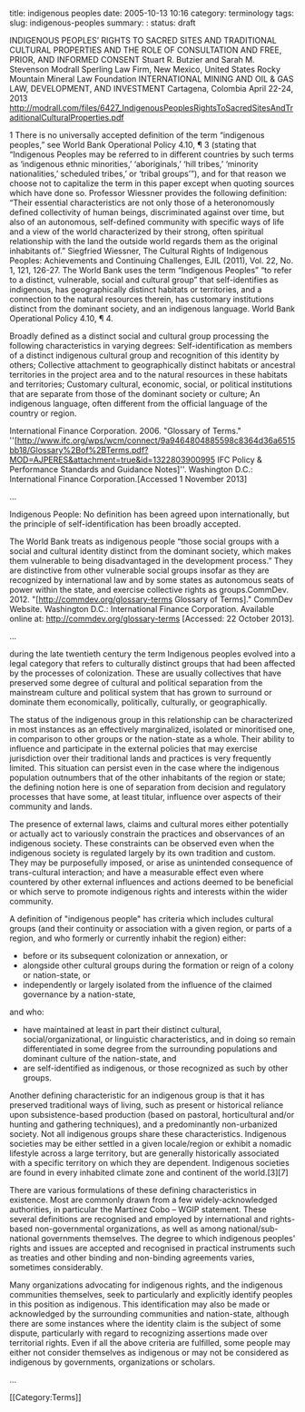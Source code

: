 title: indigenous peoples
date: 2005-10-13 10:16
category: terminology
tags:
slug: indigenous-peoples
summary: :
status: draft

<!--
summary:
-->

INDIGENOUS PEOPLES’ RIGHTS TO SACRED SITES AND
TRADITIONAL CULTURAL PROPERTIES AND THE ROLE OF
CONSULTATION AND FREE, PRIOR, AND INFORMED CONSENT
Stuart R. Butzier and Sarah M. Stevenson
Modrall Sperling Law Firm, New Mexico, United States
Rocky Mountain Mineral Law Foundation
INTERNATIONAL MINING AND OIL & GAS LAW, DEVELOPMENT, AND INVESTMENT
Cartagena, Colombia
April 22-24, 2013
http://modrall.com/files/6427_IndigenousPeoplesRightsToSacredSitesAndTraditionalCulturalProperties.pdf

1 There is no universally accepted definition of the term “indigenous peoples,” see World Bank Operational Policy 4.10, ¶ 3 (stating that “Indigenous Peoples may be referred to in different countries by such terms as ‘indigenous ethnic minorities,’ ‘aboriginals,’ ‘hill tribes,’ ‘minority nationalities,’ scheduled tribes,’ or ‘tribal groups’”), and for
that reason we choose not to capitalize the term in this paper except when quoting sources which have done so.
Professor Wiessner provides the following definition: “Their essential characteristics are not only those of a heteronomously defined collectivity of human beings, discriminated against over time, but also of an autonomous, self-defined community with specific ways of life and a view of the world characterized by their strong, often spiritual relationship with the land the outside world regards them as the original inhabitants of.” Siegfried
Wiessner, The Cultural Rights of Indigenous Peoples: Achievements and Continuing Challenges, EJIL (2011), Vol. 22, No. 1, 121, 126-27. The World Bank uses the term “Indigenous Peoples” “to refer to a distinct, vulnerable, social and cultural group” that self-identifies as indigenous, has geographically distinct habitats or territories, and a
connection to the natural resources therein, has customary institutions distinct from the dominant society, and an indigenous language. World Bank Operational Policy 4.10, ¶ 4. 



<!--

Indigenous Peoples [aboriginal; autochthonous; native; tribal]:  Indigenous peoples should be regarded as those with a social or cultural identity distinct from the dominant or mainstream society, which makes them vulnerable to being disadvantaged in the processes of development.

-->

Broadly defined as a distinct social and cultural group processing the following characteristics in varying degrees: Self-identification as members of a distinct indigenous cultural group and recognition of this identity by others; Collective attachment to geographically distinct habitats or ancestral territories in the project area and to the natural resources in these habitats and territories; Customary cultural, economic, social, or political institutions that are separate from those of the dominant society or culture; An indigenous language, often different from the official language of the country or region.


<ref>International Finance Corporation. 2006. "Glossary of Terms." ''[http://www.ifc.org/wps/wcm/connect/9a9464804885598c8364d36a6515bb18/Glossary%2Bof%2BTerms.pdf?MOD=AJPERES&attachment=true&id=1322803900995 IFC Policy & Performance Standards and Guidance Notes]''. Washington D.C.: International Finance Corporation.[Accessed 1 November 2013]</ref>

...

Indigenous People: No definition has been agreed upon internationally, but the principle of self-identification has been broadly accepted. 

The World Bank treats as indigenous people “those social groups with a social and cultural identity distinct from the dominant society, which makes them vulnerable to being disadvantaged in the development process.” They are distinctive from other vulnerable social groups insofar as they are recognized by international law and by some states as autonomous seats of power within the state, and exercise collective rights as groups.<ref>CommDev. 2012. "[http://commdev.org/glossary-terms Glossary of Terms]." CommDev Website. Washington D.C.: International Finance Corporation. Available online at: http://commdev.org/glossary-terms [Accessed: 22 October 2013].</ref>

...


during the late twentieth century the term Indigenous peoples evolved into a legal category that refers to culturally distinct groups that had been affected by the processes of colonization. These are usually collectives that have preserved some degree of cultural and political separation from the mainstream culture and political system that has grown to surround or dominate them economically, politically, culturally, or geographically.

The status of the indigenous group in this relationship can be characterized in most instances as an effectively marginalized, isolated or minoritised one, in comparison to other groups or the nation-state as a whole. Their ability to influence and participate in the external policies that may exercise jurisdiction over their traditional lands and practices is very frequently limited. This situation can persist even in the case where the indigenous population outnumbers that of the other inhabitants of the region or state; the defining notion here is one of separation from decision and regulatory processes that have some, at least titular, influence over aspects of their community and lands.

The presence of external laws, claims and cultural mores either potentially or actually act to variously constrain the practices and observances of an indigenous society. These constraints can be observed even when the indigenous society is regulated largely by its own tradition and custom. They may be purposefully imposed, or arise as unintended consequence of trans-cultural interaction; and have a measurable effect even where countered by other external influences and actions deemed to be beneficial or which serve to promote indigenous rights and interests within the wider community.

A definition of "indigenous people" has criteria which includes cultural groups (and their continuity or association with a given region, or parts of a region, and who formerly or currently inhabit the region) either:

* before or its subsequent colonization or annexation, or
* alongside other cultural groups during the formation or reign of a colony or nation-state, or
* independently or largely isolated from the influence of the claimed governance by a nation-state,

and who:

* have maintained at least in part their distinct cultural, social/organizational, or linguistic characteristics, and in doing so remain differentiated in some degree from the surrounding populations and dominant culture of the nation-state, and
* are self-identified as indigenous, or those recognized as such by other groups.

Another defining characteristic for an indigenous group is that it has preserved traditional ways of living, such as present or historical reliance upon subsistence-based production (based on pastoral, horticultural and/or hunting and gathering techniques), and a predominantly non-urbanized society. Not all indigenous groups share these characteristics. Indigenous societies may be either settled in a given locale/region or exhibit a nomadic lifestyle across a large territory, but are generally historically associated with a specific territory on which they are dependent. Indigenous societies are found in every inhabited climate zone and continent of the world.[3][7]

There are various formulations of these defining characteristics in existence. Most are commonly drawn from a few widely-acknowledged authorities, in particular the Martínez Cobo – WGIP statement. These several definitions are recognised and employed by international and rights-based non-governmental organizations, as well as among national/sub-national governments themselves. The degree to which indigenous peoples' rights and issues are accepted and recognised in practical instruments such as treaties and other binding and non-binding agreements varies, sometimes considerably.

Many organizations advocating for indigenous rights, and the indigenous communities themselves, seek to particularly and explicitly identify peoples in this position as indigenous. This identification may also be made or acknowledged by the surrounding communities and nation-state, although there are some instances where the identity claim is the subject of some dispute, particularly with regard to recognizing assertions made over territorial rights. Even if all the above criteria are fulfilled, some people may either not consider themselves as indigenous or may not be considered as indigenous by governments, organizations or scholars.


...

<references/>

[[Category:Terms]]

